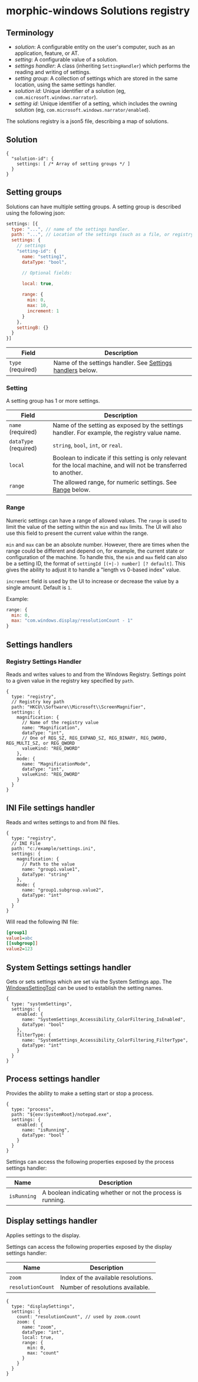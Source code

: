 ﻿# morphic-windows Solutions registry

## Terminology
* *solution*: A configurable entity on the user's computer, such as an application, feature, or AT.
* *setting*: A configurable value of a solution.
* *settings handler*: A class (inheriting `SettingHandler`) which performs the reading and writing of settings.
* *setting group*: A collection of settings which are stored in the same location, using the same settings handler.
* *solution id*: Unique identifier of a solution (eg, `com.microsoft.windows.narrator`).
* *setting id*: Unique identifier of a setting, which includes the owning solution (eg, `com.microsoft.windows.narrator/enabled`).

The solutions registry is a json5 file, describing a map of solutions.

## Solution

```json5
{
  "solution-id": {
    settings: [ /* Array of setting groups */ ]
  }
}
```

## Setting groups

Solutions can have multiple setting groups. A setting group is described using the following json:

```js
settings: [{
  type: "...", // name of the settings handler.
  path: "...", // Location of the settings (such as a file, or registry key)
  settings: {
    // settings
    "setting-id": {
      name: "setting1",
      dataType: "bool",

      // Optional fields:

      local: true,
      
      range: {
        min: 0,
        max: 10,
        increment: 1
      }
    },
    settingB: {}
  }
}]
```

|Field|Description
|---|---
|`type` (required)|Name of the settings handler. See [Settings handlers](#settingshandlers) below.


### Setting

A setting group has 1 or more settings.

|Field|Description
|---|---
|`name` (required)|Name of the setting as exposed by the settings handler. For example, the registry value name.
|`dataType` (required)|`string`, `bool`, `int`, or `real`.
|`local`|Boolean to indicate if this setting is only relevant for the local machine, and will not be transferred to another. 
|`range`|The allowed range, for numeric settings. See [Range](#range) below.

### Range

Numeric settings can have a range of allowed values. The `range` is used to limit the value of the setting
within the `min` and `max` limits. The UI will also use this field to present the current value within the range.

`min` and `max` can be an absolute number. However, there are times when the range could be different and depend on,
for example, the current state or configuration of the machine. To handle this, the `min` and `max` field can also
be a setting ID, the format of `settingId [(+|-) number] [? default]`. This gives the ability to adjust it to
handle a "length vs 0-based index" value.

`increment` field is used by the UI to increase or decrease the value by a single amount. Default is `1`.

Example:
```js
range: {
  min: 0,
  max: "com.windows.display/resolutionCount - 1"
}
```

## Settings handlers

### Registry Settings Handler

Reads and writes values to and from the Windows Registry. Settings point to a given value in the registry key
specified by `path`.

```json5
{
  type: "registry",
  // Registry key path
  path: "HKCU\\Software\\Microsoft\\ScreenMagnifier",
  settings: {
    magnification: {
      // Name of the registry value
      name: "Magnification",
      dataType: "int",
      // One of REG_SZ, REG_EXPAND_SZ, REG_BINARY, REG_DWORD, REG_MULTI_SZ, or REG_QWORD
      valueKind: "REG_DWORD"
    },
    mode: {
      name: "MagnificationMode",
      dataType: "int",
      valueKind: "REG_DWORD"
    }
  }
}
```

## INI File settings handler

Reads and writes settings to and from INI files.

```json5
{
  type: "registry",
  // INI File
  path: "c:/example/settings.ini",
  settings: {
    magnification: {
      // Path to the value
      name: "group1.value1",
      dataType: "string"
    },
    mode: {
      name: "group1.subgroup.value2",
      dataType: "int"
    }
  }
}
```

Will read the following INI file:

```ini
[group1]
value1=abc
[[subgroup]]
value2=123
```

## System Settings settings handler

Gets or sets settings which are set via the System Settings app.
The [WindowsSettingTool](https://github.com/stegru/WindowsSettingsTool) can be used to establish the setting names. 

```json5
{
  type: "systemSettings",
  settings: {
    enabled: {
      name: "SystemSettings_Accessibility_ColorFiltering_IsEnabled",
      dataType: "bool"
    },
    filterType: {
      name: "SystemSettings_Accessibility_ColorFiltering_FilterType",
      dataType: "int"
    }
  }
}
```

## Process settings handler

Provides the ability to make a setting start or stop a process.

```json5
{
  type: "process",
  path: "${env:SystemRoot}/notepad.exe",
  settings: {
    enabled: {
      name: "isRunning",
      dataType: "bool"
    }
  }
}
```

Settings can access the following properties exposed by the process settings handler:

|Name|Description
|---|---
|`isRunning`|A boolean indicating whether or not the process is running.


## Display settings handler

Applies settings to the display.

Settings can access the following properties exposed by the display settings handler:

|Name|Description
|---|---
|`zoom`|Index of the available resolutions.
|`resolutionCount`|Number of resolutions available.

```json5
{
  type: "displaySettings",
  settings: {
    count: "resolutionCount", // used by zoom.count
    zoom: {
      name: "zoom",
      dataType: "int",
      local: true,
      range: {
        min: 0,
        max: "count"
      }
    }
  }
}
```
